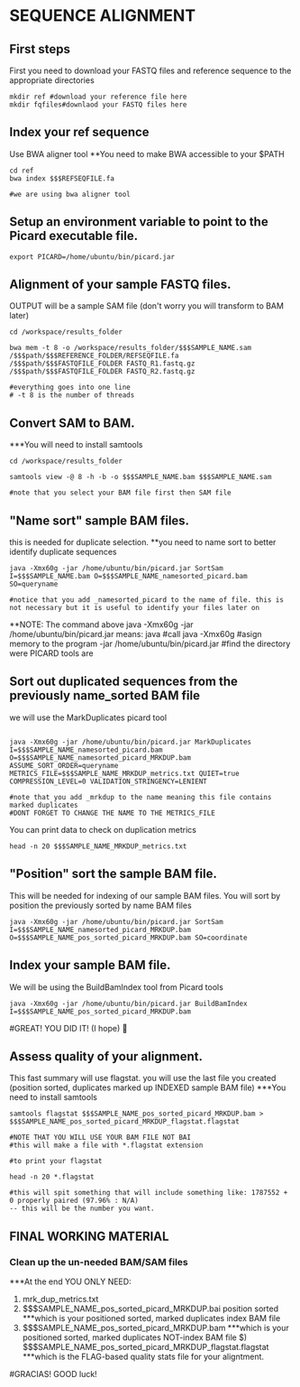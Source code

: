 # SEQUENCE ALIGNMENT

## First steps

First you need to download your FASTQ files and reference sequence to the appropriate directories

```
mkdir ref #download your reference file here
mkdir fqfiles#downlaod your FASTQ files here

```

## Index your ref sequence 
Use BWA aligner tool
**You need to make BWA accessible to your $PATH

```
cd ref
bwa index $$$REFSEQFILE.fa

#we are using bwa aligner tool

```

## Setup an environment variable to point to the Picard executable file. 

```
export PICARD=/home/ubuntu/bin/picard.jar
```

## Alignment of your sample FASTQ files. 
OUTPUT will be a sample SAM file (don't worry you will transform to BAM later)

```
cd /workspace/results_folder

bwa mem -t 8 -o /workspace/results_folder/$$$SAMPLE_NAME.sam 
/$$$path/$$$REFERENCE_FOLDER/REFSEQFILE.fa 
/$$$path/$$$FASTQFILE_FOLDER FASTQ_R1.fastq.gz 
/$$$path/$$$FASTQFILE_FOLDER FASTQ_R2.fastq.gz

#everything goes into one line
# -t 8 is the number of threads

```

## Convert SAM to BAM. 
***You will need to install samtools

```
cd /workspace/results_folder

samtools view -@ 8 -h -b -o $$$SAMPLE_NAME.bam $$$SAMPLE_NAME.sam

#note that you select your BAM file first then SAM file

```
## "Name sort" sample BAM files. 
this is needed for duplicate selection. 
**you need to name sort to better identify duplicate sequences

```
java -Xmx60g -jar /home/ubuntu/bin/picard.jar SortSam I=$$$SAMPLE_NAME.bam O=$$$SAMPLE_NAME_namesorted_picard.bam SO=queryname

#notice that you add _namesorted_picard to the name of file. this is not necessary but it is useful to identify your files later on
```
**NOTE: The command above java -Xmx60g -jar /home/ubuntu/bin/picard.jar means:
java #call java
-Xmx60g #asign memory to the program
-jar /home/ubuntu/bin/picard.jar #find the directory were PICARD tools are

## Sort out **duplicated sequences** from the previously name_sorted BAM file
we will use the MarkDuplicates picard tool

```

java -Xmx60g -jar /home/ubuntu/bin/picard.jar MarkDuplicates I=$$$SAMPLE_NAME_namesorted_picard.bam  O=$$$SAMPLE_NAME_namesorted_picard_MRKDUP.bam ASSUME_SORT_ORDER=queryname METRICS_FILE=$$$SAMPLE_NAME_MRKDUP_metrics.txt QUIET=true COMPRESSION_LEVEL=0 VALIDATION_STRINGENCY=LENIENT

#note that you add _mrkdup to the name meaning this file contains marked duplicates
#DONT FORGET TO CHANGE THE NAME TO THE METRICS_FILE

```
You can print data to check on duplication metrics

```
head -n 20 $$$SAMPLE_NAME_MRKDUP_metrics.txt
```
## "Position" sort the sample BAM file. 
This will be needed for indexing of our sample BAM files. You will sort by position the previously sorted by name BAM files

```
java -Xmx60g -jar /home/ubuntu/bin/picard.jar SortSam I=$$$SAMPLE_NAME_namesorted_picard_MRKDUP.bam O=$$$SAMPLE_NAME_pos_sorted_picard_MRKDUP.bam SO=coordinate
```

## Index your sample BAM file.
We will be using the BuildBamIndex tool from Picard tools

```
java -Xmx60g -jar /home/ubuntu/bin/picard.jar BuildBamIndex I=$$$SAMPLE_NAME_pos_sorted_picard_MRKDUP.bam
```

#GREAT! YOU DID IT! (I hope) 🤞 

## Assess quality of your alignment. 
This fast summary will use flagstat. you will use the last file you created (position sorted, duplicates marked up INDEXED sample BAM file)
***You need to install samtools

```
samtools flagstat $$$SAMPLE_NAME_pos_sorted_picard_MRKDUP.bam > $$$SAMPLE_NAME_pos_sorted_picard_MRKDUP_flagstat.flagstat

#NOTE THAT YOU WILL USE YOUR BAM FILE NOT BAI
#this will make a file with *.flagstat extension

#to print your flagstat

head -n 20 *.flagstat

#this will spit something that will include something like: 1787552 + 0 properly paired (97.96% : N/A) 
-- this will be the number you want. 

```

## FINAL WORKING MATERIAL
### Clean up the un-needed BAM/SAM files 

***At the end YOU ONLY NEED: 

1) mrk_dup_metrics.txt
2) $$$SAMPLE_NAME_pos_sorted_picard_MRKDUP.bai position sorted ***which is your positioned sorted, marked duplicates index BAM file
3) $$$SAMPLE_NAME_pos_sorted_picard_MRKDUP.bam ***which is your positioned sorted, marked duplicates NOT-index BAM file
$) $$$SAMPLE_NAME_pos_sorted_picard_MRKDUP_flagstat.flagstat ***which is the FLAG-based quality stats file for your aligntment. 

#GRACIAS! GOOD luck! 
